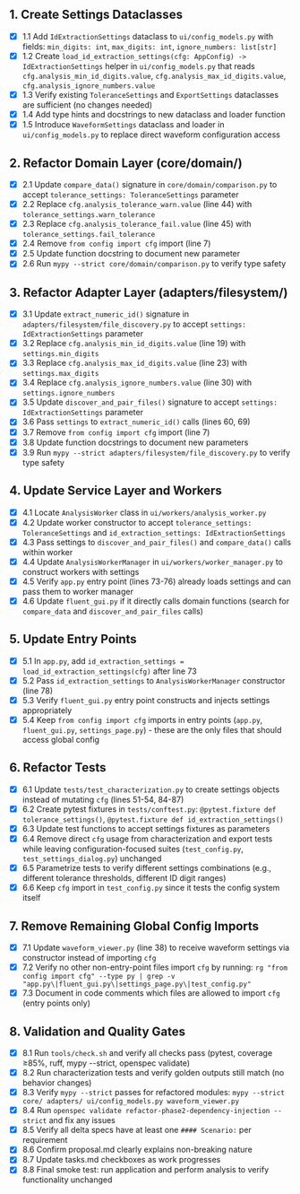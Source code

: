 ## 1. Create Settings Dataclasses
- [x] 1.1 Add `IdExtractionSettings` dataclass to `ui/config_models.py` with fields: `min_digits: int`, `max_digits: int`, `ignore_numbers: list[str]`
- [x] 1.2 Create `load_id_extraction_settings(cfg: AppConfig) -> IdExtractionSettings` helper in `ui/config_models.py` that reads `cfg.analysis_min_id_digits.value`, `cfg.analysis_max_id_digits.value`, `cfg.analysis_ignore_numbers.value`
- [x] 1.3 Verify existing `ToleranceSettings` and `ExportSettings` dataclasses are sufficient (no changes needed)
- [x] 1.4 Add type hints and docstrings to new dataclass and loader function
- [x] 1.5 Introduce `WaveformSettings` dataclass and loader in `ui/config_models.py` to replace direct waveform configuration access

## 2. Refactor Domain Layer (core/domain/)
- [x] 2.1 Update `compare_data()` signature in `core/domain/comparison.py` to accept `tolerance_settings: ToleranceSettings` parameter
- [x] 2.2 Replace `cfg.analysis_tolerance_warn.value` (line 44) with `tolerance_settings.warn_tolerance`
- [x] 2.3 Replace `cfg.analysis_tolerance_fail.value` (line 45) with `tolerance_settings.fail_tolerance`
- [x] 2.4 Remove `from config import cfg` import (line 7)
- [x] 2.5 Update function docstring to document new parameter
- [x] 2.6 Run `mypy --strict core/domain/comparison.py` to verify type safety

## 3. Refactor Adapter Layer (adapters/filesystem/)
- [x] 3.1 Update `extract_numeric_id()` signature in `adapters/filesystem/file_discovery.py` to accept `settings: IdExtractionSettings` parameter
- [x] 3.2 Replace `cfg.analysis_min_id_digits.value` (line 19) with `settings.min_digits`
- [x] 3.3 Replace `cfg.analysis_max_id_digits.value` (line 23) with `settings.max_digits`
- [x] 3.4 Replace `cfg.analysis_ignore_numbers.value` (line 30) with `settings.ignore_numbers`
- [x] 3.5 Update `discover_and_pair_files()` signature to accept `settings: IdExtractionSettings` parameter
- [x] 3.6 Pass `settings` to `extract_numeric_id()` calls (lines 60, 69)
- [x] 3.7 Remove `from config import cfg` import (line 7)
- [x] 3.8 Update function docstrings to document new parameters
- [x] 3.9 Run `mypy --strict adapters/filesystem/file_discovery.py` to verify type safety

## 4. Update Service Layer and Workers
- [x] 4.1 Locate `AnalysisWorker` class in `ui/workers/analysis_worker.py`
- [x] 4.2 Update worker constructor to accept `tolerance_settings: ToleranceSettings` and `id_extraction_settings: IdExtractionSettings`
- [x] 4.3 Pass settings to `discover_and_pair_files()` and `compare_data()` calls within worker
- [x] 4.4 Update `AnalysisWorkerManager` in `ui/workers/worker_manager.py` to construct workers with settings
- [x] 4.5 Verify `app.py` entry point (lines 73-76) already loads settings and can pass them to worker manager
- [x] 4.6 Update `fluent_gui.py` if it directly calls domain functions (search for `compare_data` and `discover_and_pair_files` calls)

## 5. Update Entry Points
- [x] 5.1 In `app.py`, add `id_extraction_settings = load_id_extraction_settings(cfg)` after line 73
- [x] 5.2 Pass `id_extraction_settings` to `AnalysisWorkerManager` constructor (line 78)
- [x] 5.3 Verify `fluent_gui.py` entry point constructs and injects settings appropriately
- [x] 5.4 Keep `from config import cfg` imports in entry points (`app.py`, `fluent_gui.py`, `settings_page.py`) - these are the only files that should access global config

## 6. Refactor Tests
- [x] 6.1 Update `tests/test_characterization.py` to create settings objects instead of mutating `cfg` (lines 51-54, 84-87)
- [x] 6.2 Create pytest fixtures in `tests/conftest.py`: `@pytest.fixture def tolerance_settings()`, `@pytest.fixture def id_extraction_settings()`
- [x] 6.3 Update test functions to accept settings fixtures as parameters
- [x] 6.4 Remove direct `cfg` usage from characterization and export tests while leaving configuration-focused suites (`test_config.py`, `test_settings_dialog.py`) unchanged
- [x] 6.5 Parametrize tests to verify different settings combinations (e.g., different tolerance thresholds, different ID digit ranges)
- [x] 6.6 Keep `cfg` import in `test_config.py` since it tests the config system itself

## 7. Remove Remaining Global Config Imports
- [x] 7.1 Update `waveform_viewer.py` (line 38) to receive waveform settings via constructor instead of importing `cfg`
- [x] 7.2 Verify no other non-entry-point files import `cfg` by running: `rg "from config import cfg" --type py | grep -v "app.py\|fluent_gui.py\|settings_page.py\|test_config.py"`
- [x] 7.3 Document in code comments which files are allowed to import `cfg` (entry points only)

## 8. Validation and Quality Gates
- [x] 8.1 Run `tools/check.sh` and verify all checks pass (pytest, coverage ≥85%, ruff, mypy --strict, openspec validate)
- [x] 8.2 Run characterization tests and verify golden outputs still match (no behavior changes)
- [x] 8.3 Verify `mypy --strict` passes for refactored modules: `mypy --strict core/ adapters/ ui/config_models.py waveform_viewer.py`
- [x] 8.4 Run `openspec validate refactor-phase2-dependency-injection --strict` and fix any issues
- [x] 8.5 Verify all delta specs have at least one `#### Scenario:` per requirement
- [x] 8.6 Confirm proposal.md clearly explains non-breaking nature
- [x] 8.7 Update tasks.md checkboxes as work progresses
- [x] 8.8 Final smoke test: run application and perform analysis to verify functionality unchanged
